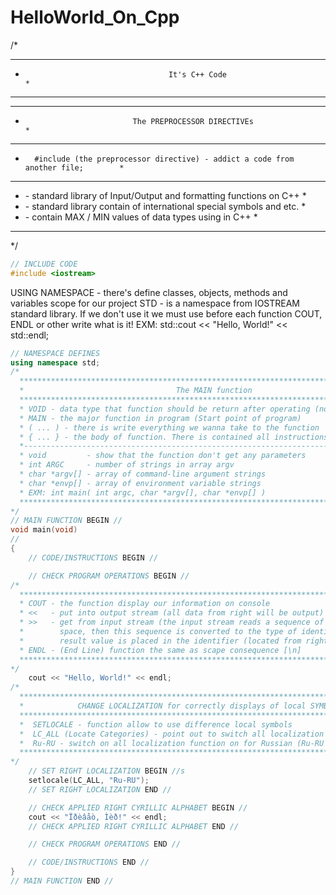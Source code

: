 # HelloWorld_On_Cpp

/*
  *****************************************************************************************
  *                                     It's C++ Code                                     *
  *****************************************************************************************
  *****************************************************************************************
  *                             The PREPROCESSOR DIRECTIVEs                               *
  *****************************************************************************************
  *       #include (the preprocessor directive) - addict a code from another file;        *
  *****************************************************************************************
  *  <IOSTREAM> - standard library of Input/Output and formatting functions on C++        *
  *  <LOCALE>   - standard library contain of international special symbols and etc.      *
  *  <LINITS>   - contain MAX / MIN values of data types using in C++                     *
  *****************************************************************************************
 */

```C++
// INCLUDE CODE
#include <iostream>
```


USING NAMESPACE - there's define classes, objects, methods and variables scope for our project
STD - is a namespace from IOSTREAM standard library. If we don't use it we must use before each function COUT, ENDL or other write what is it!
EXM:  std::cout << "Hello, World!" << std::endl;

```CPP
// NAMESPACE DEFINES
using namespace std;
/*
  *****************************************************************************************
  *                                  The MAIN function                                    *
  *****************************************************************************************
  * VOID - data type that function should be return after operating (nothing return)      *
  * MAIN - the major function in program (Start point of program)                         *
  * ( ... ) - there is write everything we wanna take to the function                     *
  * { ... } - the body of function. There is contained all instructions                   * 
  *---------------------------------------------------------------------------------------*
  * void         - show that the function don't get any parameters                        *
  * int ARGC     - number of strings in array argv                                        *
  * char *argv[] - array of command-line argument strings                                 *
  * char *envp[] - array of environment variable strings                                  *
  * EXM: int main( int argc, char *argv[], char *envp[] )                                 *
  *****************************************************************************************
*/
// MAIN FUNCTION BEGIN //
void main(void)
//
{
	// CODE/INSTRUCTIONS BEGIN //

	// CHECK PROGRAM OPERATIONS BEGIN //
/*
  *****************************************************************************************
  * COUT - the function display our information on console                                *
  * <<   - put into output stream (all data from right will be output)                    *
  * >>   - get from input stream (the input stream reads a sequence of characters up to a *
  *        space, then this sequence is converted to the type of identifier, and the      *
  *        result value is placed in the identifier (located from right))                 *
  * ENDL - (End Line) function the same as scape consequence [\n]                         *
  *****************************************************************************************
*/
	cout << "Hello, World!" << endl; 
/*
  *****************************************************************************************
  *            CHANGE LOCALIZATION for correctly displays of local SYMBOLS                *
  *****************************************************************************************
  *  SETLOCALE - function allow to use difference local symbols                           *
  *  LC_ALL (Locate Categories) - point out to switch all localization functions on       *
  *  Ru-RU - switch on all localization function on for Russian (Ru-RU by list of LCID)   *
  *****************************************************************************************
*/
	// SET RIGHT LOCALIZATION BEGIN //s
	setlocale(LC_ALL, "Ru-RU");
	// SET RIGHT LOCALIZATION END //

	// CHECK APPLIED RIGHT CYRILLIC ALPHABET BEGIN //
	cout << "Ïðèâåò, Ìèð!" << endl;
	// CHECK APPLIED RIGHT CYRILLIC ALPHABET END //

	// CHECK PROGRAM OPERATIONS END //

	// CODE/INSTRUCTIONS END //
}
// MAIN FUNCTION END //

